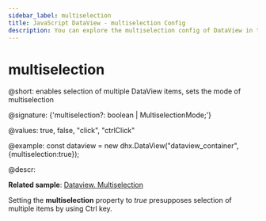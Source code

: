 ```yaml
---
sidebar_label: multiselection
title: JavaScript DataView - multiselection Config 
description: You can explore the multiselection config of DataView in the documentation of the DHTMLX JavaScript UI library. Browse developer guides and API reference, try out code examples and live demos, and download a free 30-day evaluation version of DHTMLX Suite 7.
---
```


# multiselection

@short: enables selection of multiple DataView items, sets the mode of multiselection

@signature: {'multiselection?: boolean | MultiselectionMode;'}

@values: true, false, "click", "ctrlClick"

@example:
const dataview = new dhx.DataView("dataview_container", {multiselection:true});

@descr:

**Related sample**: [Dataview. Multiselection](https://snippet.dhtmlx.com/g0xwdx10)

Setting the **multiselection** property to *true* presupposes selection of multiple items by using Ctrl key.

[comment]: # (@related: dataview/configuration.md#multiple-selection-of-items)
